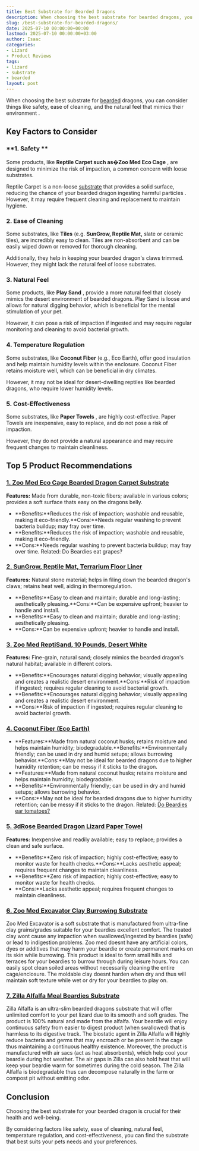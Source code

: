 ```yaml
---
title: Best Substrate for Bearded Dragons
description: When choosing the best substrate for bearded dragons, you can consider things like safety, ease of cleaning, and the natural feel that mimics their...
slug: /best-substrate-for-bearded-dragons/
date: 2025-07-10 00:00:00+00:00
lastmod: 2025-07-10 00:00:00+03:00
author: Isaac
categories:
- Lizard
- Product Reviews
tags:
- lizard
- substrate
- bearded
layout: post
---
```

When choosing the best substrate for [bearded](https://pestpolicy.com/best-cages-for-bearded-dragons/) dragons, you can consider things like safety, ease of cleaning, and the natural feel that mimics their
environment
.
## Key Factors to Consider
### **1. Safety **
Some products, like
**Reptile Carpet such as�Zoo Med Eco Cage**
, are designed to minimize the risk of impaction, a common concern with loose substrates.

Reptile Carpet is a non-loose [substrate](https://pestpolicy.com/best-substrate-for-leopard-gecko/) that provides a solid surface, reducing the chance of your bearded dragon
ingesting harmful particles
. However, it may require frequent cleaning and replacement to maintain hygiene.
### **2. Ease of Cleaning**
Some substrates, like
**Tiles**
(e.g.
**SunGrow, Reptile Mat,**
slate or ceramic tiles), are incredibly easy to clean. Tiles are non-absorbent and can be easily wiped down or removed for thorough cleaning.

Additionally, they help in keeping your bearded dragon's claws trimmed. However, they might lack the natural feel of loose substrates.
### **3. Natural Feel**
Some products, like
**Play Sand**
, provide a more natural feel that closely mimics the desert environment of bearded dragons. Play Sand is loose and allows for natural digging behavior, which is beneficial for the mental stimulation of your pet.

However, it can pose a risk of impaction if ingested and may require regular monitoring and cleaning to avoid bacterial growth.
### **4. Temperature Regulation**
Some substrates, like
**Coconut Fiber**
(e.g., Eco Earth), offer good insulation and help maintain humidity levels within the enclosure. Coconut Fiber retains moisture well, which can be beneficial in dry climates.

However, it may not be ideal for desert-dwelling reptiles like bearded dragons, who require lower humidity levels.
### **5. Cost-Effectiveness**
Some substrates, like
**Paper Towels**
, are highly cost-effective. Paper Towels are inexpensive, easy to replace, and do not pose a risk of impaction.

However, they do not provide a natural appearance and may require frequent changes to maintain cleanliness.
## Top 5 Product Recommendations
### [1. Zoo Med Eco Cage Bearded Dragon Carpet Substrate](https://www.amazon.com/dp/B0027IZ5M6/?tag=p-policy-20)
**Features:**
Made from durable, non-toxic fibers; available in various colors; provides a soft surface thats easy on the dragons belly.
- **Benefits:**Reduces the risk of impaction; washable and reusable, making it eco-friendly.**Cons:**Needs regular washing to prevent bacteria buildup; may fray over time.
- **Benefits:**Reduces the risk of impaction; washable and reusable, making it eco-friendly.
- **Cons:**Needs regular washing to prevent bacteria buildup; may fray over time.
Related:
Do Beardies eat grapes?
### [2. SunGrow, Reptile Mat, Terrarium Floor Liner](https://www.amazon.com/dp/B07DYSC5C9/?tag=p-policy-20)
**Features:**
Natural stone material; helps in filing down the bearded dragon's claws; retains heat well, aiding in thermoregulation.
- **Benefits:**Easy to clean and maintain; durable and long-lasting; aesthetically pleasing.**Cons:**Can be expensive upfront; heavier to handle and install.
- **Benefits:**Easy to clean and maintain; durable and long-lasting; aesthetically pleasing.
- **Cons:**Can be expensive upfront; heavier to handle and install.
### [3. Zoo Med ReptiSand, 10 Pounds, Desert White](https://www.amazon.com/dp/B0002DIZKC/?tag=p-policy-20)
**Features:**
Fine-grain, natural sand; closely mimics the bearded dragon's natural habitat; available in different colors.
- **Benefits:**Encourages natural digging behavior; visually appealing and creates a realistic desert environment.**Cons:**Risk of impaction if ingested; requires regular cleaning to avoid bacterial growth.
- **Benefits:**Encourages natural digging behavior; visually appealing and creates a realistic desert environment.
- **Cons:**Risk of impaction if ingested; requires regular cleaning to avoid bacterial growth.
### [**4. Coconut Fiber (Eco Earth)**](https://www.amazon.com/dp/B002KE8L1O/?tag=p-policy-20)
- **Features:**Made from natural coconut husks; retains moisture and helps maintain humidity; biodegradable.**Benefits:**Environmentally friendly; can be used in dry and humid setups; allows burrowing behavior.**Cons:**May not be ideal for bearded dragons due to higher humidity retention; can be messy if it sticks to the dragon.
- **Features:**Made from natural coconut husks; retains moisture and helps maintain humidity; biodegradable.
- **Benefits:**Environmentally friendly; can be used in dry and humid setups; allows burrowing behavior.
- **Cons:**May not be ideal for bearded dragons due to higher humidity retention; can be messy if it sticks to the dragon.
Related:
[Do Beardies ear tomatoes?](https://pestpolicy.com/can-bearded-dragons-eat-tomatoes/)
### [5. 3dRose Bearded Dragon Lizard Paper Towel](https://www.amazon.com/dp/B01LO9CPKS/?tag=p-policy-20)
**Features:**
Inexpensive and readily available; easy to replace; provides a clean and safe surface.
- **Benefits:**Zero risk of impaction; highly cost-effective; easy to monitor waste for health checks.**Cons:**Lacks aesthetic appeal; requires frequent changes to maintain cleanliness.
- **Benefits:**Zero risk of impaction; highly cost-effective; easy to monitor waste for health checks.
- **Cons:**Lacks aesthetic appeal; requires frequent changes to maintain cleanliness.
### [6. Zoo Med Excavator Clay Burrowing Substrate](https://www.amazon.com/dp/B000N5OM8S/?tag=p-policy-20)
Zoo Med Excavator is a soft substrate that is manufactured from ultra-fine clay grains/grades suitable for your beardies excellent comfort. The treated clay wont cause any impaction when swallowed/ingested by beardies (safe) or lead to indigestion problems.
Zoo med doesnt have any artificial colors, dyes or additives that may harm your beardie or create permanent marks on its skin while burrowing.
This product is ideal to form small hills and terraces for your beardies to burrow through during leisure hours. You can easily spot clean soiled areas without necessarily cleaning the entire cage/enclosure.
The moldable clay doesnt harden when dry and thus will maintain soft texture while wet or dry for your beardies to play on.
### [7. Zilla Alfalfa Meal Beardies Substrate](https://www.amazon.com/dp/B001OVD61E/?tag=p-policy-20)
Zilla Alfalfa is an ultra-slim bearded dragons substrate that will offer unlimited comfort to your pet lizard due to its smooth and soft grades. The product is 100% natural and made from the alfalfa.
Your beardie will enjoy continuous safety from easier to digest product (when swallowed) that is harmless to its digestive track.
The biostatic agent in Zilla Alfalfa will highly reduce bacteria and germs that may encroach or be present in the cage thus maintaining a continuous healthy existence. Moreover, the product is manufactured with air sacs (act as heat absorbents), which help cool your beardie during hot weather.
The air gaps in Zilla can also hold heat that will keep your beardie warm for sometimes during the cold season.
The Zilla Alfalfa is biodegradable thus can decompose naturally in the farm or compost pit without emitting odor.
## Conclusion
Choosing the best substrate for your bearded dragon is crucial for their health and well-being.

By considering factors like safety, ease of cleaning, natural feel, temperature regulation, and cost-effectiveness, you can find the substrate that best suits your pets needs and your preferences.